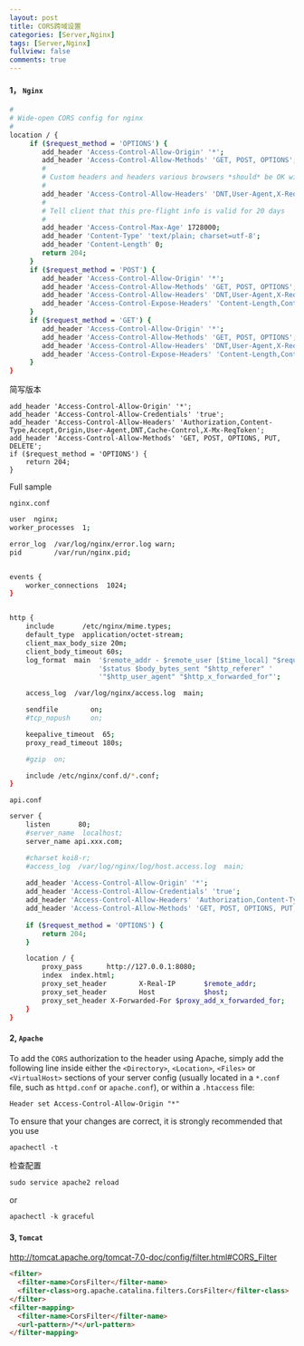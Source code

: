 ```yaml
---
layout: post
title: CORS跨域设置
categories: [Server,Nginx]
tags: [Server,Nginx]
fullview: false
comments: true
---
```


#### 1， `Nginx`

```sh
#
# Wide-open CORS config for nginx
#
location / {
     if ($request_method = 'OPTIONS') {
        add_header 'Access-Control-Allow-Origin' '*';
        add_header 'Access-Control-Allow-Methods' 'GET, POST, OPTIONS';
        #
        # Custom headers and headers various browsers *should* be OK with but aren't
        #
        add_header 'Access-Control-Allow-Headers' 'DNT,User-Agent,X-Requested-With,If-Modified-Since,Cache-Control,Content-Type,Range';
        #
        # Tell client that this pre-flight info is valid for 20 days
        #
        add_header 'Access-Control-Max-Age' 1728000;
        add_header 'Content-Type' 'text/plain; charset=utf-8';
        add_header 'Content-Length' 0;
        return 204;
     }
     if ($request_method = 'POST') {
        add_header 'Access-Control-Allow-Origin' '*';
        add_header 'Access-Control-Allow-Methods' 'GET, POST, OPTIONS';
        add_header 'Access-Control-Allow-Headers' 'DNT,User-Agent,X-Requested-With,If-Modified-Since,Cache-Control,Content-Type,Range';
        add_header 'Access-Control-Expose-Headers' 'Content-Length,Content-Range';
     }
     if ($request_method = 'GET') {
        add_header 'Access-Control-Allow-Origin' '*';
        add_header 'Access-Control-Allow-Methods' 'GET, POST, OPTIONS';
        add_header 'Access-Control-Allow-Headers' 'DNT,User-Agent,X-Requested-With,If-Modified-Since,Cache-Control,Content-Type,Range';
        add_header 'Access-Control-Expose-Headers' 'Content-Length,Content-Range';
     }
}
```

简写版本

```nginx
add_header 'Access-Control-Allow-Origin' '*';
add_header 'Access-Control-Allow-Credentials' 'true';
add_header 'Access-Control-Allow-Headers' 'Authorization,Content-Type,Accept,Origin,User-Agent,DNT,Cache-Control,X-Mx-ReqToken';
add_header 'Access-Control-Allow-Methods' 'GET, POST, OPTIONS, PUT, DELETE';
if ($request_method = 'OPTIONS') {
    return 204;
}
```

Full sample

`nginx.conf`
```sh
user  nginx;
worker_processes  1;

error_log  /var/log/nginx/error.log warn;
pid        /var/run/nginx.pid;


events {
    worker_connections  1024;
}


http {
    include       /etc/nginx/mime.types;
    default_type  application/octet-stream;
    client_max_body_size 20m;
    client_body_timeout 60s;
    log_format  main  '$remote_addr - $remote_user [$time_local] "$request" '
                      '$status $body_bytes_sent "$http_referer" '
                      '"$http_user_agent" "$http_x_forwarded_for"';

    access_log  /var/log/nginx/access.log  main;

    sendfile        on;
    #tcp_nopush     on;

    keepalive_timeout  65;
    proxy_read_timeout 180s;    

    #gzip  on;

    include /etc/nginx/conf.d/*.conf;
}

```

`api.conf`

```sh
server {
    listen       80;
    #server_name  localhost;
    server_name api.xxx.com;	

    #charset koi8-r;
    #access_log  /var/log/nginx/log/host.access.log  main;
    
    add_header 'Access-Control-Allow-Origin' '*';
    add_header 'Access-Control-Allow-Credentials' 'true';
    add_header 'Access-Control-Allow-Headers' 'Authorization,Content-Type,Accept,Origin,User-Agent,DNT,Cache-Control,X-Mx-ReqToken';
    add_header 'Access-Control-Allow-Methods' 'GET, POST, OPTIONS, PUT, DELETE';
    
    if ($request_method = 'OPTIONS') {
        return 204;
    }

    location / {
        proxy_pass      http://127.0.0.1:8080;
        index  index.html;
        proxy_set_header        X-Real-IP       $remote_addr;
        proxy_set_header        Host            $host;  
        proxy_set_header X-Forwarded-For $proxy_add_x_forwarded_for;
    }
}
```



#### 2, `Apache`

To add the `CORS` authorization to the header using Apache, simply add the following line inside either the
 `<Directory>`, `<Location>`, `<Files>` or `<VirtualHost>` sections of your server config (usually located in a `*.conf` file, 
 such as `httpd.conf` or `apache.conf`), or within a `.htaccess` file: 

```markdown
Header set Access-Control-Allow-Origin "*"
```

To ensure that your changes are correct, it is strongly recommended that you use 

```markdown
apachectl -t
```

检查配置

```markdown
sudo service apache2 reload
```

or

```markdown
apachectl -k graceful
```


#### 3, `Tomcat`

http://tomcat.apache.org/tomcat-7.0-doc/config/filter.html#CORS_Filter

```markdown
<filter>
  <filter-name>CorsFilter</filter-name>
  <filter-class>org.apache.catalina.filters.CorsFilter</filter-class>
</filter>
<filter-mapping>
  <filter-name>CorsFilter</filter-name>
  <url-pattern>/*</url-pattern>
</filter-mapping>
```